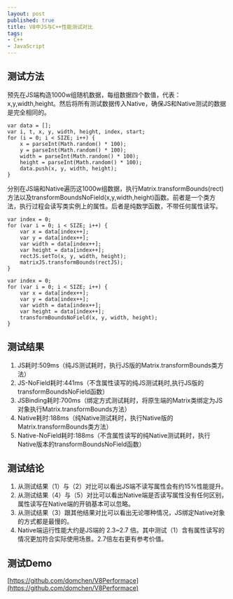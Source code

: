 ```yaml
---
layout: post
published: true
title: V8中JS与C++性能测试对比
tags:
- C++
- JavaScript
---
```

## 测试方法

预先在JS端构造1000w组随机数据，每组数据四个数值，代表：x,y,width,height。然后将所有测试数据传入Native，确保JS和Native测试的数据是完全相同的。
 
```
var data = [];
var i, t, x, y, width, height, index, start;
for (i = 0; i < SIZE; i++) {
    x = parseInt(Math.random() * 100);
    y = parseInt(Math.random() * 100);
    width = parseInt(Math.random() * 100);
    height = parseInt(Math.random() * 100);
    data.push(x, y, width, height);
}
```

分别在JS端和Native遍历这1000w组数据，执行Matrix.transformBounds(rect)方法以及transformBoundsNoField(x,y,width,height)函数。前者是一个类方法，执行过程会读写类实例上的属性。后者是纯数学函数，不带任何属性读写。

```
var index = 0;
for (var i = 0; i < SIZE; i++) {
    var x = data[index++];
    var y = data[index++];
    var width = data[index++];
    var height = data[index++];
    rectJS.setTo(x, y, width, height);
    matrixJS.transformBounds(rectJS);
}
```
  
  
```
var index = 0;
for (var i = 0; i < SIZE; i++) {
    var x = data[index++];
    var y = data[index++];
    var width = data[index++];
    var height = data[index++];
    transformBoundsNoField(x, y, width, height);
}
```


## 测试结果

1. JS耗时:509ms（纯JS测试耗时，执行JS版的Matrix.transformBounds类方法）
2. JS-NoField耗时:441ms（不含属性读写的纯JS测试耗时,执行JS版的transformBoundsNoField函数）
3. JSBinding耗时:700ms（绑定方式测试耗时，将原生端的Matrix类绑定为JS对象执行Matrix.transformBounds方法）
4. Native耗时:188ms（纯Native测试耗时，执行Native版的Matrix.transformBounds类方法）
5. Native-NoField耗时:188ms（不含属性读写的纯Native测试耗时，执行Native版本的transformBoundsNoField函数）

## 测试结论

1. 从测试结果（1）与（2）对比可以看出JS端不读写属性会有约15%性能提升。
2. 从测试结果（4）与（5）对比可以看出Native端是否读写属性没有任何区别，属性读写在Native端的开销基本可以忽略。
3. 从测试结果（3）跟其他结果对比可以看出无论哪种情况，JS绑定Native对象的方式都是最慢的。
4. Native端运行性能大约是JS端的 2.3~2.7 倍。其中测试（1）含有属性读写的情况更加符合实际使用场景。2.7倍左右更有参考价值。

## 测试Demo

[https://github.com/domchen/V8Performace](https://github.com/domchen/V8Performace)
